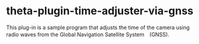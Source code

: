 # theta-plugin-time-adjuster-via-gnss
This plug-in is a sample program that adjusts the time of the camera using radio waves from the Global Navigation Satellite System　(GNSS).
